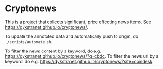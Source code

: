# Cryptonews
This is a project that collects significant, price effecting news items. 
See https://dykstranet.github.io/cryptonews/.

To update the annotated data and automatically push to origin, do
`./scripts/automate.sh`.

To filter the news content by a keyword, do e.g. https://dykstranet.github.io/cryptonews/?q=cbdc.
To filter the news url by a keyword, do e.g. https://dykstranet.github.io/cryptonews/?site=coindesk.
